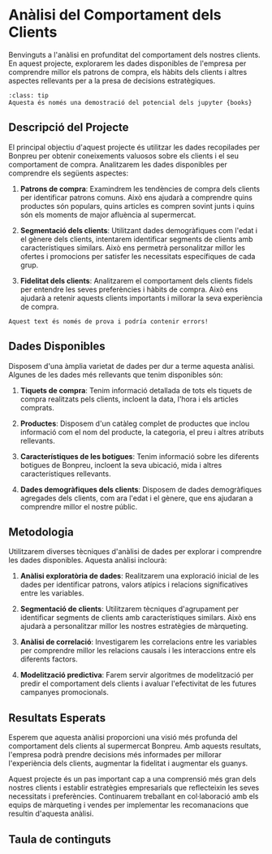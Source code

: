 # Anàlisi del Comportament dels Clients

Benvinguts a l'anàlisi en profunditat del comportament dels nostres clients. En aquest projecte, explorarem les dades disponibles de l'empresa per comprendre millor els patrons de compra, els hàbits dels clients i altres aspectes rellevants per a la presa de decisions estratègiques.

```{admonition} Nota informativa
:class: tip
Aquesta és només una demostració del potencial dels jupyter {books}
```

## Descripció del Projecte

El principal objectiu d'aquest projecte és utilitzar les dades recopilades per Bonpreu per obtenir coneixements valuosos sobre els clients i el seu comportament de compra. Analitzarem les dades disponibles per comprendre els següents aspectes:

1. **Patrons de compra**: Examindrem les tendències de compra dels clients per identificar patrons comuns. Això ens ajudarà a comprendre quins productes són populars, quins articles es compren sovint junts i quins són els moments de major afluència al supermercat.

2. **Segmentació dels clients**: Utilitzant dades demogràfiques com l'edat i el gènere dels clients, intentarem identificar segments de clients amb característiques similars. Això ens permetrà personalitzar millor les ofertes i promocions per satisfer les necessitats específiques de cada grup.

3. **Fidelitat dels clients**: Analitzarem el comportament dels clients fidels per entendre les seves preferències i hàbits de compra. Això ens ajudarà a retenir aquests clients importants i millorar la seva experiència de compra.


`````{warning} Atenció
Aquest text és només de prova i podría contenir errors!
`````
## Dades Disponibles

Disposem d'una àmplia varietat de dades per dur a terme aquesta anàlisi. Algunes de les dades més rellevants que tenim disponibles són:

1. **Tiquets de compra**: Tenim informació detallada de tots els tiquets de compra realitzats pels clients, incloent la data, l'hora i els articles comprats.

2. **Productes**: Disposem d'un catàleg complet de productes que inclou informació com el nom del producte, la categoria, el preu i altres atributs rellevants.

3. **Característiques de les botigues**: Tenim informació sobre les diferents botigues de Bonpreu, incloent la seva ubicació, mida i altres característiques rellevants.

4. **Dades demogràfiques dels clients**: Disposem de dades demogràfiques agregades dels clients, com ara l'edat i el gènere, que ens ajudaran a comprendre millor el nostre públic.

## Metodologia

Utilitzarem diverses tècniques d'anàlisi de dades per explorar i comprendre les dades disponibles. Aquesta anàlisi inclourà:

1. **Anàlisi exploratòria de dades**: Realitzarem una exploració inicial de les dades per identificar patrons, valors atípics i relacions significatives entre les variables.

2. **Segmentació de clients**: Utilitzarem tècniques d'agrupament per identificar segments de clients amb característiques similars. Això ens ajudarà a personalitzar millor les nostres estratègies de màrqueting.

3. **Anàlisi de correlació**: Investigarem les correlacions entre les variables per comprendre millor les relacions causals i les interaccions entre els diferents factors.

4. **Modelització predictiva**: Farem servir algoritmes de modelització per predir el comportament dels clients i avaluar l'efectivitat de les futures campanyes promocionals.

## Resultats Esperats

Esperem que aquesta anàlisi proporcioni una visió més profunda del comportament dels clients al supermercat Bonpreu. Amb aquests resultats, l'empresa podrà prendre decisions més informades per millorar l'experiència dels clients, augmentar la fidelitat i augmentar els guanys.

Aquest projecte és un pas important cap a una comprensió més gran dels nostres clients i establir estratègies empresarials que reflecteixin les seves necessitats i preferències. Continuarem treballant en col·laboració amb els equips de màrqueting i vendes per implementar les recomanacions que resultin d'aquesta anàlisi.

## Taula de continguts

```{tableofcontents}

```
